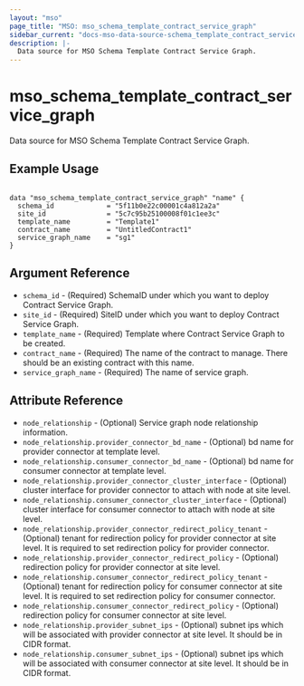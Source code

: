 ```yaml
---
layout: "mso"
page_title: "MSO: mso_schema_template_contract_service_graph"
sidebar_current: "docs-mso-data-source-schema_template_contract_service_graph"
description: |-
  Data source for MSO Schema Template Contract Service Graph.
---
```


# mso_schema_template_contract_service_graph #

Data source for MSO Schema Template Contract Service Graph.

## Example Usage ##

```hcl

data "mso_schema_template_contract_service_graph" "name" {
  schema_id             = "5f11b0e22c00001c4a812a2a"
  site_id               = "5c7c95b25100008f01c1ee3c"
  template_name         = "Template1"
  contract_name         = "UntitledContract1"
  service_graph_name    = "sg1"  
}

```

## Argument Reference ##

* `schema_id` - (Required) SchemaID under which you want to deploy Contract Service Graph.
* `site_id` - (Required) SiteID under which you want to deploy Contract Service Graph.
* `template_name` - (Required) Template where Contract Service Graph to be created.
* `contract_name` - (Required) The name of the contract to manage. There should be an existing contract with this name.
* `service_graph_name` - (Required) The name of service graph.


## Attribute Reference ##

* `node_relationship` - (Optional) Service graph node relationship information.
* `node_relationship.provider_connector_bd_name` - (Optional) bd name for provider connector at template level.
* `node_relationship.consumer_connector_bd_name` - (Optional) bd name for consumer connector at template level.
* `node_relationship.provider_connector_cluster_interface` - (Optional) cluster interface for provider connector to attach with node at site level. 
* `node_relationship.consumer_connector_cluster_interface` - (Optional) cluster interface for consumer connector to attach with node at site level.
* `node_relationship.provider_connector_redirect_policy_tenant` - (Optional) tenant for redirection policy for provider connector at site level. It is required to set redirection policy for provider connector.
* `node_relationship.provider_connector_redirect_policy` - (Optional) redirection policy for provider connector at site level.
* `node_relationship.consumer_connector_redirect_policy_tenant` - (Optional) tenant for redirection policy for consumer connector at site level. It is required to set redirection policy for consumer connector.
* `node_relationship.consumer_connector_redirect_policy` - (Optional) redirection policy for consumer connector at site level.
* `node_relationship.provider_subnet_ips` - (Optional) subnet ips which will be associated with provider connector at site level. It should be in CIDR format.
* `node_relationship.consumer_subnet_ips` - (Optional) subnet ips which will be associated with consumer connector at site level. It should be in CIDR format.

